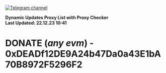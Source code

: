 [![Telegram channel](https://img.shields.io/endpoint?url=https://runkit.io/damiankrawczyk/telegram-badge/branches/master?url=https://t.me/n4z4v0d)](https://t.me/n4z4v0d) 

**Dynamic Updates Proxy List with Proxy Checker**  
**Last Updated: 22.12.23 10:41**

# DONATE (_any evm_) - 0xDEADf12DE9A24b47Da0a43E1bA70B8972F5296F2
